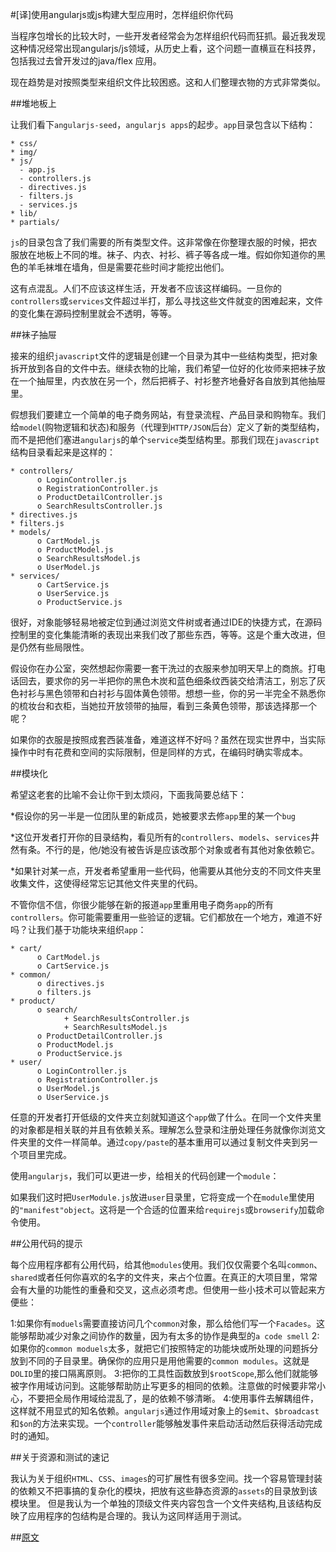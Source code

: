 #[译]使用angularjs或js构建大型应用时，怎样组织你代码

当程序包增长的比较大时，一些开发者经常会为怎样组织代码而狂抓。最近我发现这种情况经常出现angularjs/js领域，从历史上看，这个问题一直横亘在科技界，包括我过去曾开发过的java/flex 应用。

现在趋势是对按照类型来组织文件比较困惑。这和人们整理衣物的方式非常类似。

##堆地板上

让我们看下`angularjs-seed`，`angularjs apps`的起步。`app`目录包含以下结构：

    * css/
    * img/
    * js/
      - app.js
      - controllers.js
      - directives.js
      - filters.js
      - services.js
    * lib/
    * partials/

`js`的目录包含了我们需要的所有类型文件。这非常像在你整理衣服的时候，把衣服放在地板上不同的堆。袜子、内衣、衬衫、裤子等各成一堆。假如你知道你的黑色的羊毛袜堆在墙角，但是需要花些时间才能挖出他们。

这有点混乱。人们不应该这样生活，开发者不应该这样编码。一旦你的`controllers`或`services`文件超过半打，那么寻找这些文件就变的困难起来，文件的变化集在源码控制里就会不透明，等等。

##袜子抽屉

接来的组织`javascript`文件的逻辑是创建一个目录为其中一些结构类型，把对象拆开放到各自的文件中去。继续衣物的比喻，我们希望一位好的化妆师来把袜子放在一个抽屉里，内衣放在另一个，然后把裤子、衬衫整齐地叠好各自放到其他抽屉里。

假想我们要建立一个简单的电子商务网站，有登录流程、产品目录和购物车。我们给`model`(购物逻辑和状态)和服务（代理到`HTTP/JSON`后台）定义了新的类型结构，而不是把他们塞进`angularjs`的单个`service`类型结构里。那我们现在`javascript`结构目录看起来是这样的：

    * controllers/
          o LoginController.js
          o RegistrationController.js
          o ProductDetailController.js
          o SearchResultsController.js
    * directives.js
    * filters.js
    * models/
          o CartModel.js
          o ProductModel.js
          o SearchResultsModel.js
          o UserModel.js
    * services/
          o CartService.js
          o UserService.js
          o ProductService.js


很好，对象能够轻易地被定位到通过浏览文件树或者通过IDE的快捷方式，在源码控制里的变化集能清晰的表现出来我们改了那些东西，等等。这是个重大改进，但是仍然有些局限性。

假设你在办公室，突然想起你需要一套干洗过的衣服来参加明天早上的商旅。打电话回去，要求你的另一半把你的黑色木炭和蓝色细条纹西装交给清洁工，别忘了灰色衬衫与黑色领带和白衬衫与固体黄色领带。想想一些，你的另一半完全不熟悉你的梳妆台和衣柜，当她拉开放领带的抽屉，看到三条黄色领带，那该选择那一个呢？

如果你的衣服是按照成套西装准备，难道这样不好吗？虽然在现实世界中，当实际操作中时有花费和空间的实际限制，但是同样的方式，在编码时确实零成本。

##模块化

希望这老套的比喻不会让你干到太烦闷，下面我简要总结下：

*假设你的另一半是一位团队里的新成员，她被要求去修`app`里的某一个`bug`

*这位开发者打开你的目录结构，看见所有的`controllers`、`models`、`services`井然有条。不行的是，他/她没有被告诉是应该改那个对象或者有其他对象依赖它。

*如果针对某一点，开发者希望重用一些代码，他需要从其他分支的不同文件夹里收集文件，这使得经常忘记其他文件夹里的代码。

不管你信不信，你很少能够在新的报道`app`里重用电子商务`app`的所有`controllers`。你可能需要重用一些验证的逻辑。它们都放在一个地方，难道不好吗？让我们基于功能块来组织`app`：

    * cart/
          o CartModel.js
          o CartService.js
    * common/
          o directives.js
          o filters.js
    * product/
          o search/
                + SearchResultsController.js
                + SearchResultsModel.js
          o ProductDetailController.js
          o ProductModel.js
          o ProductService.js
    * user/
          o LoginController.js
          o RegistrationController.js
          o UserModel.js
          o UserService.js


任意的开发者打开低级的文件夹立刻就知道这个`app`做了什么。在同一个文件夹里的对象都是相关联的并且有依赖关系。理解怎么登录和注册处理任务就像你浏览文件夹里的文件一样简单。通过`copy/paste`的基本重用可以通过复制文件夹到另一个项目里完成。

使用`angularjs`，我们可以更进一步，给相关的代码创建一个`module`：

如果我们这时把`UserModule.js`放进`user`目录里，它将变成一个在`module`里使用的`"manifest"object`。这将是一个合适的位置来给`requirejs`或`browserify`加载命令使用。

##公用代码的提示

每个应用程序都有公用代码，给其他`modules`使用。我们仅仅需要个名叫`common`、`shared`或者任何你喜欢的名字的文件夹，来占个位置。在真正的大项目里，常常会有大量的功能性的重叠和交叉，这点必须考虑。但使用一些小技术可以管起来方便些：

1:如果你有`moduels`需要直接访问几个`common`对象，那么给他们写一个`Facades`。这能够帮助减少对象之间协作的数量，因为有太多的协作是典型的`a code smell`
2:如果你的`common moduels`太多，就把它们按照特定的功能块或所处理的问题拆分放到不同的子目录里。确保你的应用只是用他需要的`common modules`。这就是`DOLID`里的接口隔离原则。
3:把你的工具性函数放到`$rootScope`,那么他们就能够被字作用域访问到。这能够帮助防止写更多的相同的依赖。注意做的时候要非常小心，不要把全局作用域给混乱了，是的依赖不够清晰。
4:使用事件去解耦组件，这样就不用显式的知名依赖。`angularjs`通过作用域对象上的`$emit`、`$broadcast`和`$on`的方法来实现。一个`controller`能够触发事件来启动活动然后获得活动完成时的通知。

##关于资源和测试的速记

我认为关于组织`HTML`、`CSS`、`images`的可扩展性有很多空间。找一个容易管理封装的依赖又不把事搞的复杂化的模块，把放有这些静态资源的`assets`的目录放到该模块里。
但是我认为一个单独的顶级文件夹内容包含一个文件夹结构,且该结构反映了应用程序的包结构是合理的。我认为这同样适用于测试。

##[原文][0]

[0]:http://cliffmeyers.com/blog/2013/4/21/code-organization-angularjs-javascript
